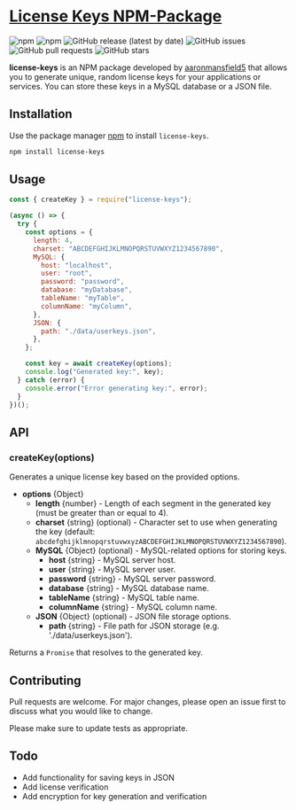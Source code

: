# <a href="https://www.npmjs.com/package/license-keys">License Keys NPM-Package</a>

![npm](https://img.shields.io/npm/v/license-keys)
![npm](https://img.shields.io/npm/dt/license-keys)
![GitHub release (latest by date)](https://img.shields.io/github/v/release/aaronmansfield5/License-Keys-NPM-Package)
![GitHub issues](https://img.shields.io/github/issues/aaronmansfield5/License-Keys-NPM-Package)
![GitHub pull requests](https://img.shields.io/github/issues-pr/aaronmansfield5/License-Keys-NPM-Package)
![GitHub stars](https://img.shields.io/github/stars/aaronmansfield5/License-Keys-NPM-Package)

**license-keys** is an NPM package developed by [aaronmansfield5](https://github.com/aaronmansfield5) that allows you to generate unique, random license keys for your applications or services. You can store these keys in a MySQL database or a JSON file.

## Installation

Use the package manager [npm](https://www.npmjs.com/) to install `license-keys`.

```bash
npm install license-keys
```
## Usage
```javascript
const { createKey } = require("license-keys");

(async () => {
  try {
    const options = {
      length: 4,
      charset: "ABCDEFGHIJKLMNOPQRSTUVWXYZ1234567890",
      MySQL: {
        host: "localhost",
        user: "root",
        password: "password",
        database: "myDatabase",
        tableName: "myTable",
        columnName: "myColumn",
      },
      JSON: {
        path: "./data/userkeys.json",
      },
    };

    const key = await createKey(options);
    console.log("Generated key:", key);
  } catch (error) {
    console.error("Error generating key:", error);
  }
})();
```
## API
### createKey(options)
Generates a unique license key based on the provided options.

- **options** {Object}
  - **length** {number} - Length of each segment in the generated key (must be greater than or equal to 4).
  - **charset** {string} (optional) - Character set to use when generating the key (default: `abcdefghijklmnopqrstuvwxyzABCDEFGHIJKLMNOPQRSTUVWXYZ1234567890`).
  - **MySQL** {Object} (optional) - MySQL-related options for storing keys.
    - **host** {string} - MySQL server host.
    - **user** {string} - MySQL server user.
    - **password** {string} - MySQL server password.
    - **database** {string} - MySQL database name.
    - **tableName** {string} - MySQL table name.
    - **columnName** {string} - MySQL column name.
  - **JSON** {Object} (optional) - JSON file storage options.
    - **path** {string} - File path for JSON storage (e.g. './data/userkeys.json').
    
Returns a `Promise` that resolves to the generated key.

## Contributing
Pull requests are welcome. For major changes, please open an issue first to discuss what you would like to change.

Please make sure to update tests as appropriate.

## Todo
- Add functionality for saving keys in JSON
- Add license verification
- Add encryption for key generation and verification
